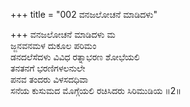 +++
title = "002 ವನಜಲೋಚನೆ ಮಾಡಿದಳು"

+++
ವನಜಲೋಚನೆ ಮಾಡಿದಳು ಮ  
ಜ್ಜನವನಮಳ ದುಕೂಲ ಪರಿಮಂ  
ಡನದಲೆಸೆದಳು ವಿವಿಧ ರತ್ನಾಭರಣ ಶೋಭೆಯಲಿ   
ತನತನಗೆ ಭರಣಿಗಳಲನುಲೇ  
ಪನವ ತಂದರು ವಿಳಸದಧಿವಾ        
ಸನೆಯ ಕುಸುಮದ ಮೊಗ್ಗೆಯಲಿ ರಚಿಸಿದರು ಸಿರಿಮುಡಿಯ      ॥2॥